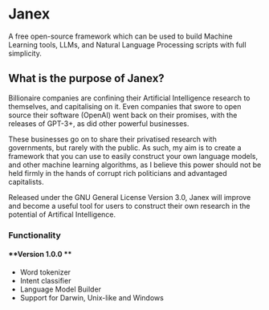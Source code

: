# Janex
A free open-source framework which can be used to build Machine Learning tools, LLMs, and Natural Language Processing scripts with full simplicity.

<h2> What is the purpose of Janex? </h2>

Billionaire companies are confining their Artificial Intelligence research to themselves, and capitalising on it. Even companies that swore to open source their software (OpenAI) went back on their promises, with the releases of GPT-3+, as did other powerful businesses.

These businesses go on to share their privatised research with governments, but rarely with the public. As such, my aim is to create a framework that you can use to easily construct your own language models, and other machine learning algorithms, as I believe this power should not be held firmly in the hands of corrupt rich politicians and advantaged capitalists.

Released under the GNU General License Version 3.0, Janex will improve and become a useful tool for users to construct their own research in the potential of Artifical Intelligence.

<h3> Functionality </h3>

<h4> **Version 1.0.0 **</h4>

- Word tokenizer
- Intent classifier
- Language Model Builder
- Support for Darwin, Unix-like and Windows
